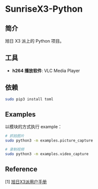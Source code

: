 # SunriseX3-Python

## 简介

旭日 X3 派上的 Python 项目。

## 工具

* **h264 播放软件**: VLC Media Player

## 依赖

```bash
sudo pip3 install toml
```

## Examples

以模块的方式执行 example：

```bash
# 抓拍图片
sudo python3 -m examples.picture_capture

# 录制视频
sudo python3 -m examples.video_capture
```

## Reference

[1] [旭日X3派用户手册](https://developer.d-robotics.cc/api/v1/fileData/documents_pi/index.html)
